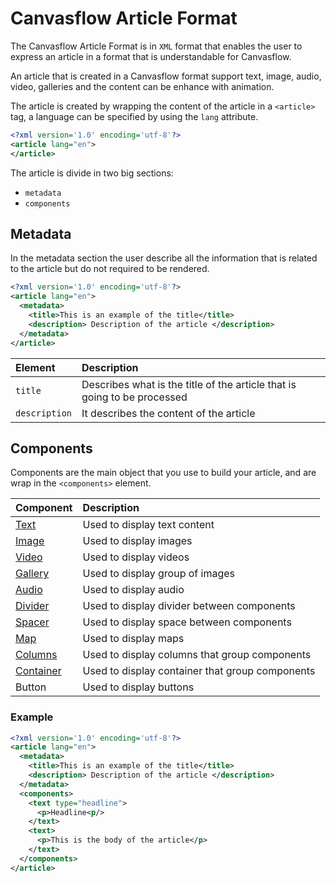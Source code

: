 # Canvasflow Article Format

The Canvasflow Article Format is in `XML` format that enables the user to express 
an article in a format that is understandable for Canvasflow.

An article that is created in a Canvasflow format support text, image, audio, 
video, galleries and the content can be enhance with animation.

The article is created by wrapping the content of the article in a `<article>` 
tag, a language can be specified by using the `lang` attribute.

```xml
<?xml version='1.0' encoding='utf-8'?>
<article lang="en">
</article>
``` 

The article is divide in two big sections:
- `metadata` 
- `components`

## Metadata 

In the metadata section the user describe all the information that is related 
to the article but do not required to be rendered. 

```xml
<?xml version='1.0' encoding='utf-8'?>
<article lang="en">
  <metadata>
    <title>This is an example of the title</title>
    <description> Description of the article </description>
  </metadata>
</article>
``` 

| Element       | Description                                                              |
| :------------ | :----------------------------------------------------------------------- |
| `title`       | Describes what is the title of the article that is going to be processed |
| `description` | It describes the content of the article                                  |


## Components

Components are the main object that you use to build your article, and 
are wrap in the `<components>` element.

| Component                              | Description                                     |
| :------------------------------------- | :---------------------------------------------- |
| [Text](./components/Text.md)           | Used to display text content                    |
| [Image](./components/Image.md)         | Used to display images                          |
| [Video](./components/Video.md)         | Used to display videos                          |
| [Gallery](./components/Gallery.md)     | Used to display group of images                 |
| [Audio](./components/Audio.md)         | Used to display audio                           |
| [Divider](./components/Divider.md)     | Used to display divider between components      |
| [Spacer](./components/Spacer.md)       | Used to display space between components        |
| [Map](./components/Map.md)             | Used to display maps                            |
| [Columns](./components/Columns.md)     | Used to display columns that group components   |
| [Container](./components/Container.md) | Used to display container that group components |
| Button                                 | Used to display buttons                         |


### Example

```xml
<?xml version='1.0' encoding='utf-8'?>
<article lang="en">
  <metadata>
    <title>This is an example of the title</title>
    <description> Description of the article </description>
  </metadata>
  <components>
    <text type="headline">
      <p>Headline<p/>
    </text>
    <text>
      <p>This is the body of the article</p>
    </text>
  </components>
</article>
``` 


